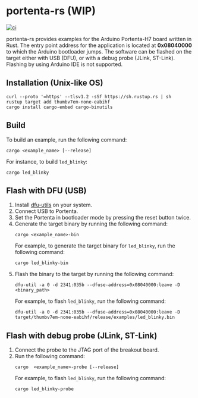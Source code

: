 # portenta-rs (WIP)

[![ci](https://github.com/gdobato/portenta-rs/actions//workflows/ci.yml/badge.svg)](https://github.com/gdobato/portenta-rs/actions/workflows/ci.yml) 

portenta-rs provides examples for the Arduino Portenta-H7 board written in Rust. The entry point address for the application is located at **0x08040000** to which the Arduino bootloader jumps. The software can be flashed on the target either with USB (DFU), or with a debug probe (JLink, ST-Link). Flashing by using Arduino IDE is not supported.
## Installation (Unix-like OS)
```
curl --proto '=https' --tlsv1.2 -sSf https://sh.rustup.rs | sh
rustup target add thumbv7em-none-eabihf
cargo install cargo-embed cargo-binutils
```

## Build
To build an example, run the following command:
```
cargo <example_name> [--release]
```
For instance, to build `led_blinky`:
```
cargo led_blinky
```
## Flash with DFU (USB)
1. Install [dfu-utils](https://dfu-util.sourceforge.net/) on your system.
2. Connect USB to Portenta.
3. Set the Portenta in bootloader mode by pressing the reset button twice.
4. Generate the target binary by running the following command:
   ```
   cargo <example_name>-bin
   ```
   For example, to generate the target binary for `led_blinky`, run the following command:
   ```
   cargo led_blinky-bin
   ```
4. Flash the binary to the target by running the following command:
   ```
   dfu-util -a 0 -d 2341:035b --dfuse-address=0x08040000:leave -D <binary_path>
   ```
   For example, to flash `led_blinky`, run the following command:
   ```
   dfu-util -a 0 -d 2341:035b --dfuse-address=0x08040000:leave -D target/thumbv7em-none-eabihf/release/examples/led_blinky.bin
   ```
## Flash with debug probe (JLink, ST-Link)
1. Connect the probe to the JTAG port of the breakout board.
2. Run the following command:
   ```
   cargo  <example_name>-probe [--release]
   ```
   For example, to flash `led_blinky`, run the following command:
   ```
   cargo led_blinky-probe
   ```